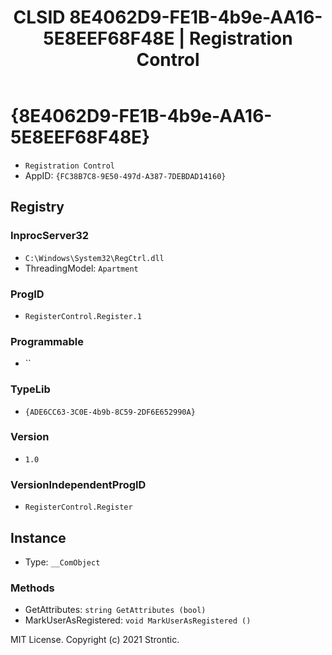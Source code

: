 ﻿---
title: "CLSID 8E4062D9-FE1B-4b9e-AA16-5E8EEF68F48E | Registration Control"
excerpt: What is COM-Object CLSID 8E4062D9-FE1B-4b9e-AA16-5E8EEF68F48E?
---

# {8E4062D9-FE1B-4b9e-AA16-5E8EEF68F48E}

* `Registration Control`
* AppID: `{FC38B7C8-9E50-497d-A387-7DEBDAD14160}`

## Registry


### InprocServer32

* `C:\Windows\System32\RegCtrl.dll`
* ThreadingModel: `Apartment`

### ProgID

* `RegisterControl.Register.1`

### Programmable

* ``

### TypeLib

* `{ADE6CC63-3C0E-4b9b-8C59-2DF6E652990A}`

### Version

* `1.0`

### VersionIndependentProgID

* `RegisterControl.Register`

## Instance

* Type: `__ComObject`

### Methods

* GetAttributes: `string GetAttributes (bool)`
* MarkUserAsRegistered: `void MarkUserAsRegistered ()`

MIT License. Copyright (c) 2021 Strontic.


